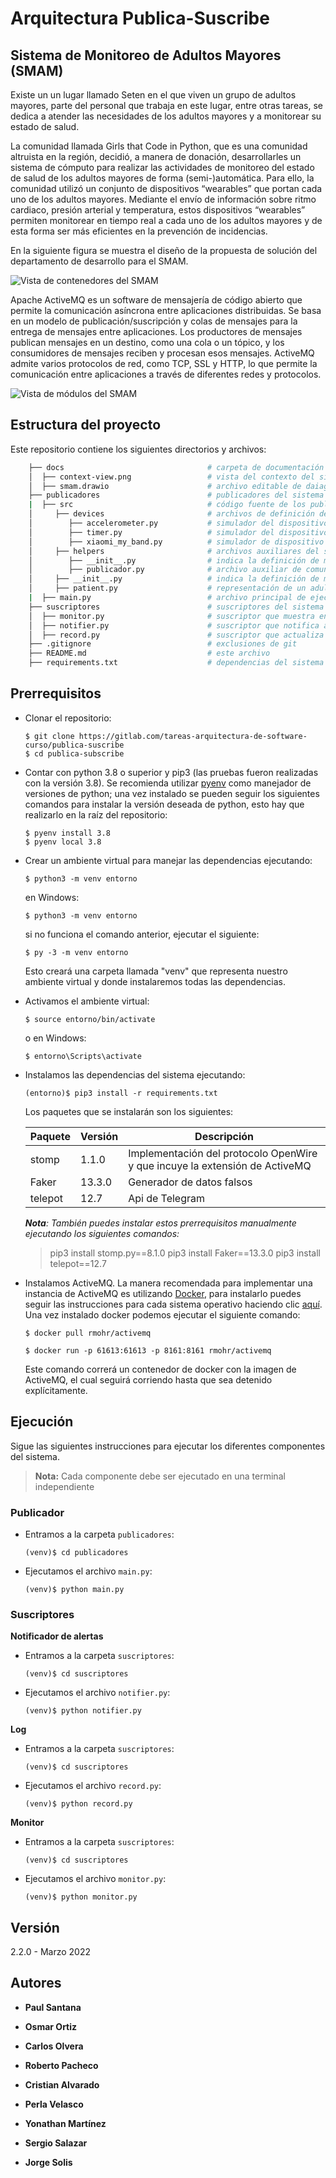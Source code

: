 # Arquitectura Publica-Suscribe

## Sistema de Monitoreo de Adultos Mayores (SMAM)

Existe un un lugar llamado Seten en el que viven un grupo de adultos mayores, parte del personal que trabaja en este lugar, entre otras tareas, se dedica a atender las necesidades de los adultos mayores y a monitorear su estado de salud.

La comunidad llamada Girls that Code in Python, que es una comunidad altruista en la región, decidió, a manera de donación, desarrollarles un sistema de cómputo para realizar las actividades de monitoreo del estado de salud de los adultos mayores de forma (semi-)automática. Para ello, la comunidad utilizó un conjunto de dispositivos “wearables” que portan cada uno de los adultos mayores. Mediante el envío de información sobre ritmo cardiaco, presión arterial y temperatura, estos dispositivos “wearables” permiten monitorear en tiempo real a cada uno de los adultos mayores y de esta forma ser más eficientes en la prevención de incidencias.

En la siguiente figura se muestra el diseño de la propuesta de solución del departamento de desarrollo para el SMAM.

![Vista de contenedores del SMAM](docs/context-view.png)

Apache ActiveMQ es un software de mensajería de código abierto que permite la comunicación asíncrona entre aplicaciones distribuidas. Se basa en un modelo de publicación/suscripción y colas de mensajes para la entrega de mensajes entre aplicaciones. Los productores de mensajes publican mensajes en un destino, como una cola o un tópico, y los consumidores de mensajes reciben y procesan esos mensajes. ActiveMQ admite varios protocolos de red, como TCP, SSL y HTTP, lo que permite la comunicación entre aplicaciones a través de diferentes redes y protocolos.

![Vista de módulos del SMAM](docs/Module-View.png)


## Estructura del proyecto

Este repositorio contiene los siguientes directorios y archivos:

```bash
    ├── docs                                # carpeta de documentación
    │  ├── context-view.png                 # vista del contexto del sistema
    │  ├── smam.drawio                      # archivo editable de daiagramas del sistema 
    ├── publicadores                        # publicadores del sistema
    |  ├── src                              # código fuente de los publicadores
    │     ├── devices                       # archivos de definición de dispositivos
    │        ├── accelerometer.py           # simulador del dispositivo de hardware acelerómetro
    │        ├── timer.py                   # simulador del dispositivo de hardware cronómetro
    │        ├── xiaomi_my_band.py          # simulador de dispositivo de hardware Xiaomi
    │     ├── helpers                       # archivos auxiliares del sistema
    │        ├── __init__.py                # indica la definición de módulo python
    │        ├── publicador.py              # archivo auxiliar de comunicación con el distribuidor de mensajes 
    │     ├── __init__.py                   # indica la definición de módulo python
    │     ├── patient.py                    # representación de un adulto mayor en el sistema
    |  ├── main.py                          # archivo principal de ejecución de publicadores
    ├── suscriptores                        # suscriptores del sistema
    │  ├── monitor.py                       # suscriptor que muestra en pantalla las alertas del sistema
    │  ├── notifier.py                      # suscriptor que notifica a un(a) enfermero(a) en particular
    │  ├── record.py                        # suscriptor que actualiza el expediente de un adulto mayor en particular
    ├── .gitignore                          # exclusiones de git
    ├── README.md                           # este archivo
    ├── requirements.txt                    # dependencias del sistema
```


## Prerrequisitos
- Clonar el repositorio:
   ```shell
   $ git clone https://gitlab.com/tareas-arquitectura-de-software-curso/publica-suscribe
   $ cd publica-subscribe
   ```
- Contar con python 3.8 o superior y pip3 (las pruebas fueron realizadas con la versión 3.8). Se recomienda utilizar [pyenv](https://github.com/pyenv/pyenv) como manejador de versiones de python; una vez instalado se pueden seguir los siguientes comandos para instalar la versión deseada de python, esto hay que realizarlo en la raíz del repositorio:
   ```shell
   $ pyenv install 3.8
   $ pyenv local 3.8
   ```

- Crear un ambiente virtual para manejar las dependencias ejecutando:
   ```shell
   $ python3 -m venv entorno
   ```

   en Windows:
   ```shell
   $ python3 -m venv entorno
   ```

   si no funciona el comando anterior, ejecutar el siguiente:
   ```shell
   $ py -3 -m venv entorno
   ```

   Esto creará una carpeta llamada "venv" que representa nuestro ambiente virtual y donde instalaremos todas las dependencias.

- Activamos el ambiente virtual:
   ```shell
   $ source entorno/bin/activate
   ```

   o en Windows:
   ```shell
   $ entorno\Scripts\activate
   ```

- Instalamos las dependencias del sistema ejecutando:
   ```shell
   (entorno)$ pip3 install -r requirements.txt 
   ```

   Los paquetes que se instalarán son los siguientes:

   Paquete | Versión | Descripción
   --------|---------|------------
   stomp   | 1.1.0   | Implementación del protocolo OpenWire y que incuye la extensión de ActiveMQ
   Faker  | 13.3.0  | Generador de datos falsos
   telepot| 12.7    | Api de Telegram

   *__Nota__: También puedes instalar estos prerrequisitos manualmente ejecutando los siguientes comandos:*   
   > pip3 install stomp.py==8.1.0
   > pip3 install Faker==13.3.0
   > pip3 install telepot==12.7

- Instalamos ActiveMQ. La manera recomendada para implementar una instancia de ActiveMQ es utilizando [Docker](https://www.docker.com/), para instalarlo puedes seguir las instrucciones para cada sistema operativo haciendo clic [aquí](https://docs.docker.com/install/). Una vez instalado docker podemos ejecutar el siguiente comando:

    ```shell
    $ docker pull rmohr/activemq

    $ docker run -p 61613:61613 -p 8161:8161 rmohr/activemq
    ```

    Este comando correrá un contenedor de docker con la imagen de ActiveMQ, el cual seguirá corriendo hasta que sea detenido explícitamente.

## Ejecución

Sigue las siguientes instrucciones para ejecutar los diferentes componentes del sistema.

> **Nota:** Cada componente debe ser ejecutado en una terminal independiente

### Publicador

- Entramos a la carpeta `publicadores`:
   ```shell
   (venv)$ cd publicadores
   ```

- Ejecutamos el archivo `main.py`:
   ```shell
   (venv)$ python main.py
   ```

### Suscriptores

**Notificador de alertas**

- Entramos a la carpeta `suscriptores`:
   ```shell
   (venv)$ cd suscriptores
   ```

- Ejecutamos el archivo `notifier.py`:
   ```shell
   (venv)$ python notifier.py
   ```

**Log**

- Entramos a la carpeta `suscriptores`:
   ```shell
   (venv)$ cd suscriptores
   ```

- Ejecutamos el archivo `record.py`:
   ```shell
   (venv)$ python record.py
   ```

**Monitor**

- Entramos a la carpeta `suscriptores`:
   ```shell
   (venv)$ cd suscriptores
   ```

- Ejecutamos el archivo `monitor.py`:
   ```shell
   (venv)$ python monitor.py
   ```

## Versión

2.2.0 - Marzo 2022

## Autores

* **Paul Santana**
* **Osmar Ortiz**
* **Carlos Olvera**
* **Roberto Pacheco**
* **Cristian Alvarado**

* **Perla Velasco**
* **Yonathan Martínez**
* **Sergio Salazar**
* **Jorge Solis**
